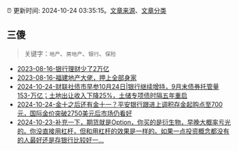 :alarm_clock: 更新时间: 2024-10-24 03:35:15。[文章来源](/README.md)、[文章分类](/TAGS.md)

## 三傻


> 关键字：`地产`、`房地产`、`银行`、`保险`



- [2023-08-16-银行理财少了2万亿](https://www.aicaijing.com.cn/article/18565) 
- [2023-08-16-福建地产大佬，押上全部身家](https://www.aicaijing.com.cn/article/18567) 
- [2024-10-24-财联社债市早参10月24日|银行继续增持，9月末债券托管量153-万亿；土地出让收入下降25%，土储专项债时隔五年重启](https://www.cls.cn/detail/1835539) 
- [2024-10-24-金十之后还有金十一？平安银行跟进上调积存金起购点至700元，国际金价突破2750美元后市场仍看好](https://www.cls.cn/detail/1835730) 
- [2024-10-23-补充一下，期货就是Option，你买的是衍生物，早晚大概率亏光的。你没直接用杠杆，但和用杠杆的效果是一样的。如果一点投资概念都没有的人最好还是存银行比较好一...](https://xueqiu.com/1247347556/309131521) 
